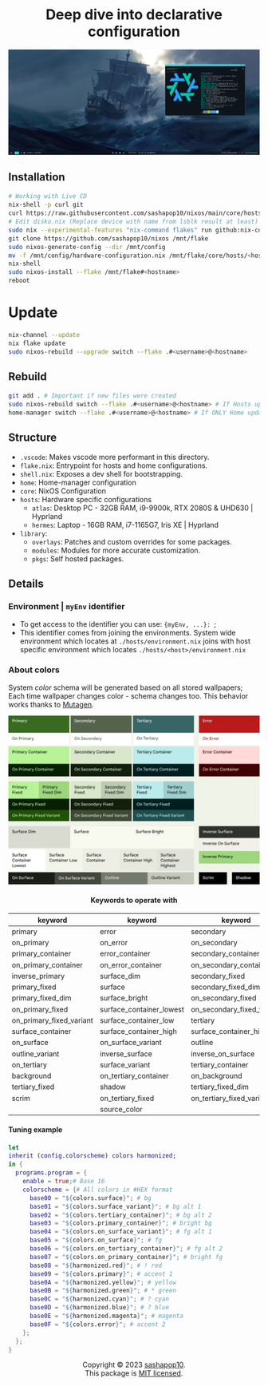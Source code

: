 <h1 align="center">Deep dive into declarative configuration</h1>

![Example](./example.png "State of 2024-08-09")

## Installation

```bash
# Working with Live CD
nix-shell -p curl git
curl https://raw.githubusercontent.com/sashapop10/nixos/main/core/hosts/<hostname>/disko.nix > /mnt/config/disko.nix
# Edit disko.nix (Replace device with name from lsblk result at least)
sudo nix --experimental-features "nix-command flakes" run github:nix-community/disko -- --mode disko /mnt/config/disko.nix
git clone https://github.com/sashapop10/nixos /mnt/flake
sudo nixos-generate-config --dir /mnt/config
mv -f /mnt/config/hardware-configuration.nix /mnt/flake/core/hosts/<hostname>
nix-shell
sudo nixos-install --flake /mnt/flake#<hostname>
reboot
```

# Update

```bash
nix-channel --update
nix flake update
sudo nixos-rebuild --upgrade switch --flake .#<username>@<hostname>
```

## Rebuild

```bash
git add . # Important if new files were created
sudo nixos-rebuild switch --flake .#<username>@<hostname> # If Hosts updated
home-manager switch --flake .#<username>@<hostname> # If ONLY Home updated
```

## Structure

- `.vscode`: Makes vscode more performant in this directory.
- `flake.nix`: Entrypoint for hosts and home configurations.
- `shell.nix`: Exposes a dev shell for bootstrapping.
- `home`: Home-manager configuration
- `core`: NixOS Configuration
- `hosts`: Hardware specific configurations
  - `atlas`: Desktop PC - 32GB RAM, i9-9900k, RTX 2080S & UHD630 | Hyprland
  - `hermes`: Laptop - 16GB RAM, i7-1165G7, Iris XE | Hyprland
- `library`:
  - `overlays`: Patches and custom overrides for some packages.
  - `modules`: Modules for more accurate customization.
  - `pkgs`: Self hosted packages.

## Details

### Environment | `myEnv` identifier

- To get access to the identifier you can use: `{myEnv, ...}: `;
- This identifier comes from joining the environments.
  System wide environment which locates at `./hosts/environment.nix` joins with host specific environment which locates `./hosts/<host>/environment.nix`

### About colors

System _color_ schema will be generated based on all stored wallpapers;
Each time wallpaper changes color - schema changes too.
This behavior works thanks to [Mutagen](https://github.com/InioX/matugen).

<div align="center">

![Color scheme](./colors.jpg)

#### Keywords to operate with

| keyword                  | keyword                  | keyword                    |
| ------------------------ | ------------------------ | -------------------------- |
| primary                  | error                    | secondary                  |
| on_primary               | on_error                 | on_secondary               |
| primary_container        | error_container          | secondary_container        |
| on_primary_container     | on_error_container       | on_secondary_container     |
| inverse_primary          | surface_dim              | secondary_fixed            |
| primary_fixed            | surface                  | secondary_fixed_dim        |
| primary_fixed_dim        | surface_bright           | on_secondary_fixed         |
| on_primary_fixed         | surface_container_lowest | on_secondary_fixed_variant |
| on_primary_fixed_variant | surface_container_low    | tertiary                   |
| surface_container        | surface_container_high   | surface_container_highest  |
| on_surface               | on_surface_variant       | outline                    |
| outline_variant          | inverse_surface          | inverse_on_surface         |
| on_tertiary              | surface_variant          | tertiary_container         |
| background               | on_tertiary_container    | on_background              |
| tertiary_fixed           | shadow                   | tertiary_fixed_dim         |
| scrim                    | on_tertiary_fixed        | on_tertiary_fixed_variant  |
|                          | source_color             |                            |

</div>

#### Tuning example

```nix
let
inherit (config.colorscheme) colors harmonized;
in {
  programs.program = {
    enable = true;# Base 16
    colorscheme = {# All colors in #HEX format
      base00 = "${colors.surface}"; # bg
      base01 = "${colors.surface_variant}"; # bg alt 1
      base02 = "${colors.tertiary_container}"; # bg alt 2
      base03 = "${colors.primary_container}"; # bright bg
      base04 = "${colors.on_surface_variant}"; # fg alt 1
      base05 = "${colors.on_surface}"; # fg
      base06 = "${colors.on_tertiary_container}"; # fg alt 2
      base07 = "${colors.on_primary_container}"; # bright fg
      base08 = "${harmonized.red}"; # ! red
      base09 = "${colors.primary}"; # accent 1
      base0A = "${harmonized.yellow}"; # yellow
      base0B = "${harmonized.green}"; # * green
      base0C = "${harmonized.cyan}"; # ? cyan
      base0D = "${harmonized.blue}"; # ? blue
      base0E = "${harmonized.magenta}"; # magenta
      base0F = "${colors.error}"; # accent 2
    };
  };
}
```

<p align="center">
Copyright © 2023 <a href="https://github.com/sashapop10">sashapop10</a>.<br/>
This package is <a href="./LICENSE">MIT licensed</a>.<br/>
</p>
